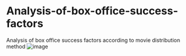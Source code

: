 # Analysis-of-box-office-success-factors
Analysis of box office success factors according to movie distribution method
![image](https://github.com/user-attachments/assets/1f2ee127-ebd0-451e-8af9-73616cb4d568)
